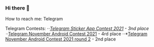 ### Hi there 👋

How to reach me: Telegram

Telegram Contests:
⋅⋅*[Telegram Sticker App Contest 2021](https://contest.com/sticker-app/entry2935) - 3nd place
⋅⋅*[Telegram November Android Contest 2021](https://contest.com/android-nov2021/entry4010) - 4rd place
⋅⋅*[Telegram November Android Contest 2021 round 2](https://contest.com/android-nov2021-r2/entry4051) - 2nd place
